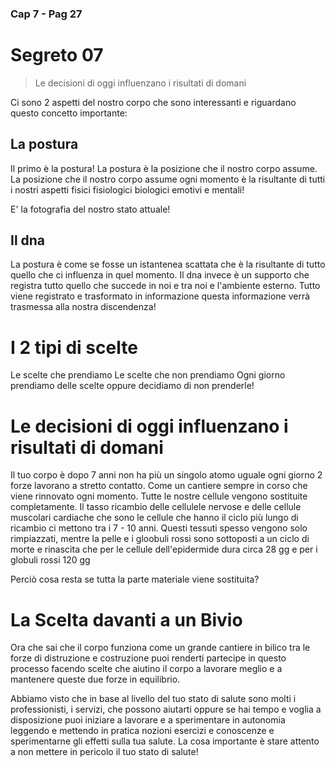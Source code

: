 ### Cap 7 - Pag 27

# Segreto 07

> Le decisioni di oggi influenzano i risultati di domani

Ci sono 2 aspetti del nostro corpo che sono interessanti e riguardano questo concetto importante:

## La postura

Il primo è la postura! La postura è la posizione che il nostro corpo assume. La posizione che il nostro corpo assume ogni momento è la risultante di tutti i nostri aspetti fisici fisiologici biologici emotivi e mentali!

E' la fotografia del nostro stato attuale!

## Il dna

La postura è come se fosse un istantenea scattata che è la risultante di tutto quello che ci influenza in quel momento. Il dna invece è un supporto che registra tutto quello che succede in noi e tra noi e l'ambiente esterno.
Tutto viene registrato e trasformato in informazione questa informazione verrà trasmessa alla nostra discendenza! 



# I 2 tipi di scelte 

Le scelte che prendiamo
Le scelte che non prendiamo
Ogni giorno prendiamo delle scelte oppure decidiamo di non prenderle!


# Le decisioni di oggi influenzano i risultati di domani

Il tuo corpo è dopo 7 anni non ha più un singolo atomo uguale ogni giorno 2 forze lavorano a stretto contatto. Come un cantiere sempre in corso che viene rinnovato ogni momento. Tutte le nostre cellule vengono sostituite completamente. Il tasso ricambio delle cellulele nervose e delle cellule muscolari cardiache che sono le cellule che hanno il ciclo più lungo di ricambio ci mettono tra i  7 - 10 anni.
Questi tessuti spesso vengono solo rimpiazzati, mentre la pelle e i gloobuli rossi sono sottoposti a un ciclo di morte e rinascita che per le cellule dell'epidermide dura circa 28 gg e per i globuli rossi 120 gg

Perciò cosa resta se tutta la parte materiale viene sostituita? 

#  La Scelta davanti a un Bivio

Ora che sai che il corpo funziona come un grande cantiere in bilico tra le forze di distruzione e costruzione puoi renderti partecipe in questo processo facendo scelte che aiutino il corpo a lavorare meglio e a mantenere queste due forze in equilibrio.

Abbiamo visto che in base al livello del tuo stato di salute sono molti i professionisti, i servizi, che possono aiutarti oppure se hai tempo e voglia a disposizione puoi iniziare a lavorare e a sperimentare in autonomia leggendo e mettendo in pratica nozioni esercizi e conoscenze e sperimentarne gli effetti sulla tua salute. La cosa importante è stare attento a non mettere in pericolo il tuo stato di salute!



